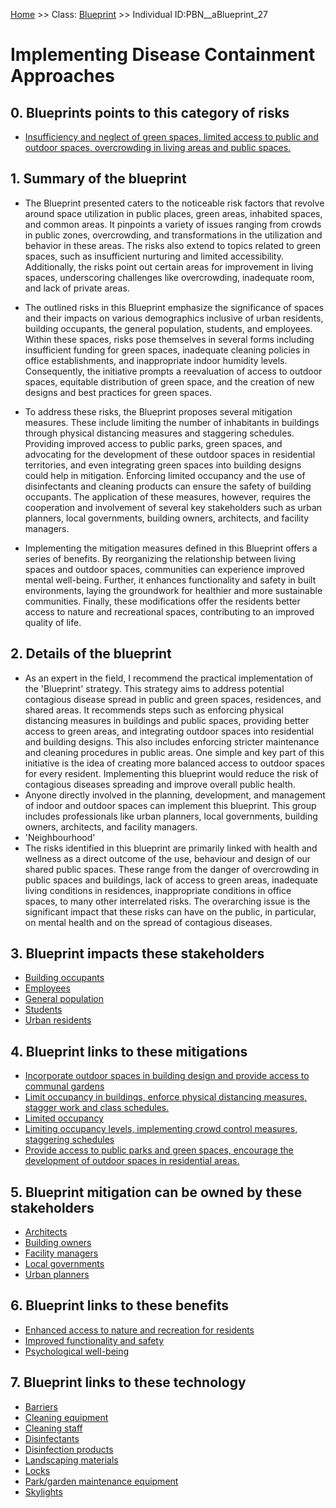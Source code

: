 [Home](https://github.com/mm80843/T3.5/blob/pages/index.md) >> Class: [Blueprint](https://github.com/mm80843/T3.5/tree/main/docs/Blueprint/index.md) >> Individual ID:PBN__aBlueprint_27 

# __Implementing Disease Containment Approaches__

## 0. Blueprints points to this category of risks

* [Insufficiency and neglect of green spaces, limited access to public and outdoor spaces, overcrowding in living areas and public spaces.](https://github.com/mm80843/T3.5/blob/pages/PBNCategory/PBN__PBNCategory_89.md)

## 1. Summary of the blueprint

* The Blueprint presented caters to the noticeable risk factors that revolve around space utilization in public places, green areas, inhabited spaces, and common areas. It pinpoints a variety of issues ranging from crowds in public zones, overcrowding, and transformations in the utilization and behavior in these areas. The risks also extend to topics related to green spaces, such as insufficient nurturing and limited accessibility. Additionally, the risks point out certain areas for improvement in living spaces, underscoring challenges like overcrowding, inadequate room, and lack of private areas. 

* The outlined risks in this Blueprint emphasize the significance of spaces and their impacts on various demographics inclusive of urban residents, building occupants, the general population, students, and employees. Within these spaces, risks pose themselves in several forms including insufficient funding for green spaces, inadequate cleaning policies in office establishments, and inappropriate indoor humidity levels. Consequently, the initiative prompts a reevaluation of access to outdoor spaces, equitable distribution of green space, and the creation of new designs and best practices for green spaces.

* To address these risks, the Blueprint proposes several mitigation measures. These include limiting the number of inhabitants in buildings through physical distancing measures and staggering schedules. Providing improved access to public parks, green spaces, and advocating for the development of these outdoor spaces in residential territories, and even integrating green spaces into building designs could help in mitigation. Enforcing limited occupancy and the use of disinfectants and cleaning products can ensure the safety of building occupants. The application of these measures, however, requires the cooperation and involvement of several key stakeholders such as urban planners, local governments, building owners, architects, and facility managers.

* Implementing the mitigation measures defined in this Blueprint offers a series of benefits. By reorganizing the relationship between living spaces and outdoor spaces, communities can experience improved mental well-being. Further, it enhances functionality and safety in built environments, laying the groundwork for healthier and more sustainable communities. Finally, these modifications offer the residents better access to nature and recreational spaces, contributing to an improved quality of life.

## 2. Details of the blueprint

* As an expert in the field, I recommend the practical implementation of the 'Blueprint' strategy. This strategy aims to address potential contagious disease spread in public and green spaces, residences, and shared areas. It recommends steps such as enforcing physical distancing measures in buildings and public spaces, providing better access to green areas, and integrating outdoor spaces into residential and building designs. This also includes enforcing stricter maintenance and cleaning procedures in public areas. One simple and key part of this initiative is the idea of creating more balanced access to outdoor spaces for every resident. Implementing this blueprint would reduce the risk of contagious diseases spreading and improve overall public health.
* Anyone directly involved in the planning, development, and management of indoor and outdoor spaces can implement this blueprint. This group includes professionals like urban planners, local governments, building owners, architects, and facility managers.
* 'Neighbourhood'
* The risks identified in this blueprint are primarily linked with health and wellness as a direct outcome of the use, behaviour and design of our shared public spaces. These range from the danger of overcrowding in public spaces and buildings, lack of access to green areas, inadequate living conditions in residences, inappropriate conditions in office spaces, to many other interrelated risks. The overarching issue is the significant impact that these risks can have on the public, in particular, on mental health and on the spread of contagious diseases.

## 3. Blueprint impacts these stakeholders

* [Building occupants](https://github.com/mm80843/T3.5/blob/pages/Stakeholder/PBN__Stakeholder_9.md)
* [Employees](https://github.com/mm80843/T3.5/blob/pages/Stakeholder/PBN__Stakeholder_209.md)
* [General population](https://github.com/mm80843/T3.5/blob/pages/Stakeholder/PBN__Stakeholder_97.md)
* [Students](https://github.com/mm80843/T3.5/blob/pages/Stakeholder/PBN__Stakeholder_101.md)
* [Urban residents](https://github.com/mm80843/T3.5/blob/pages/Stakeholder/PBN__Stakeholder_220.md)

## 4. Blueprint links to these mitigations

* [Incorporate outdoor spaces in building design and provide access to communal gardens](https://github.com/mm80843/T3.5/blob/pages/Mitigation/PBN__Mitigation_1787.md)
* [Limit occupancy in buildings, enforce physical distancing measures, stagger work and class schedules.](https://github.com/mm80843/T3.5/blob/pages/Mitigation/PBN__Mitigation_2019.md)
* [Limited occupancy](https://github.com/mm80843/T3.5/blob/pages/Mitigation/PBN__Mitigation_2547.md)
* [Limiting occupancy levels, implementing crowd control measures, staggering schedules](https://github.com/mm80843/T3.5/blob/pages/Mitigation/PBN__Mitigation_3829.md)
* [Provide access to public parks and green spaces, encourage the development of outdoor spaces in residential areas.](https://github.com/mm80843/T3.5/blob/pages/Mitigation/PBN__Mitigation_1522.md)

## 5. Blueprint mitigation can be owned by these stakeholders

* [Architects](https://github.com/mm80843/T3.5/blob/pages/Stakeholder/PBN__Stakeholder_125.md)
* [Building owners](https://github.com/mm80843/T3.5/blob/pages/Stakeholder/PBN__Stakeholder_80.md)
* [Facility managers](https://github.com/mm80843/T3.5/blob/pages/Stakeholder/PBN__Stakeholder_431.md)
* [Local governments](https://github.com/mm80843/T3.5/blob/pages/Stakeholder/PBN__Stakeholder_166.md)
* [Urban planners](https://github.com/mm80843/T3.5/blob/pages/Stakeholder/PBN__Stakeholder_566.md)

## 6. Blueprint links to these benefits

* [Enhanced access to nature and recreation for residents](https://github.com/mm80843/T3.5/blob/pages/Benef/PBN__Benef_738.md)
* [Improved functionality and safety](https://github.com/mm80843/T3.5/blob/pages/Benef/PBN__Benef_803.md)
* [Psychological well-being](https://github.com/mm80843/T3.5/blob/pages/Benef/PBN__Benef_1239.md)

## 7. Blueprint links to these technology

* [Barriers](https://github.com/mm80843/T3.5/blob/pages/Technology/PBN__Technology_22.md)
* [Cleaning equipment](https://github.com/mm80843/T3.5/blob/pages/Technology/PBN__Technology_3118.md)
* [Cleaning staff](https://github.com/mm80843/T3.5/blob/pages/Technology/PBN__Technology_411.md)
* [Disinfectants](https://github.com/mm80843/T3.5/blob/pages/Technology/PBN__Technology_831.md)
* [Disinfection products](https://github.com/mm80843/T3.5/blob/pages/Technology/PBN__Technology_141.md)
* [Landscaping materials](https://github.com/mm80843/T3.5/blob/pages/Technology/PBN__Technology_361.md)
* [Locks](https://github.com/mm80843/T3.5/blob/pages/Technology/PBN__Technology_3686.md)
* [Park/garden maintenance equipment](https://github.com/mm80843/T3.5/blob/pages/Technology/PBN__Technology_3694.md)
* [Skylights](https://github.com/mm80843/T3.5/blob/pages/Technology/PBN__Technology_3695.md)

